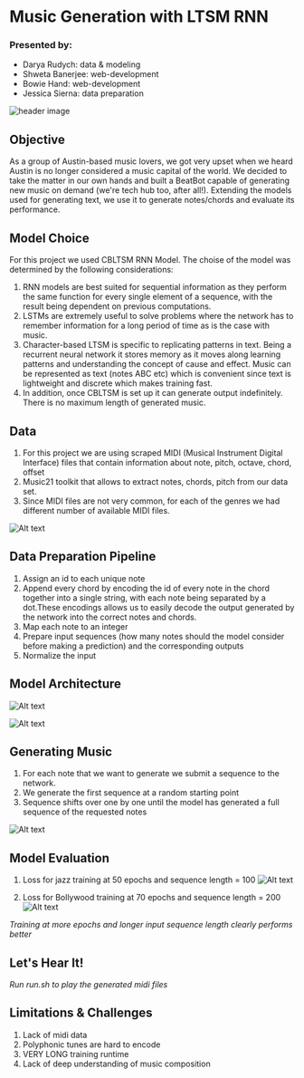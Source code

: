# Music Generation with LTSM RNN

### Presented by: 
- Darya Rudych: data & modeling 
- Shweta Banerjee: web-development
- Bowie Hand: web-development
- Jessica Sierna: data preparation

![header image](https://i.ytimg.com/vi/WqE9zIp0Muk/maxresdefault.jpg)


## Objective
As a group of Austin-based music lovers, we got very upset when we heard Austin is no longer considered a music capital of the world. We decided to take the matter in our own hands and built a BeatBot capable of generating new music on demand (we're tech hub too, after all!). Extending the models used for generating text, we use it to generate notes/chords and evaluate its performance. 

## Model Choice

For this project we used CBLTSM RNN Model. The choise of the model was determined by the following considerations:
1. RNN models are best suited for sequential information as they perform the same function for every single element of a sequence, with the result being dependent on previous computations. 
2. LSTMs are extremely useful to solve problems where the network has to remember information for a long period of time as is the case with music. 
3. Character-based LTSM is specific to replicating patterns in text. Being a recurrent neural network it stores memory as it moves along learning patterns and understanding the concept of cause and effect. Music can be represented as text (notes ABC etc) which is convenient since text is lightweight and discrete which makes training fast. 
4. In addition, once CBLTSM is set up it can generate output indefinitely. There is no maximum length of generated music. 

## Data
1. For this project we are using scraped MIDI (Musical Instrument Digital Interface) files that contain information about note, pitch, octave, chord, offset
2. Music21 toolkit that allows to extract notes, chords, pitch from our data set.
3. Since MIDI files are not very common, for each of the genres we had different number of available MIDI files.

![Alt text](https://github.com/DaryaRudych/AI_for_Music/blob/master/images/DataTable.png)

## Data Preparation Pipeline
1. Assign an id to each unique note
2. Append every chord by encoding the id of every note in the chord together into a single string, with each note being separated by a dot.These encodings allows us to easily decode the output generated by the network into the correct notes and chords.
3. Map each note to an integer
4. Prepare input sequences (how many notes should the model consider before making a prediction) and the corresponding outputs
5. Normalize the input 

## Model Architecture

![Alt text](https://github.com/DaryaRudych/AI_for_Music/blob/master/images/Model.png)

![Alt text](https://github.com/DaryaRudych/AI_for_Music/blob/master/images/Model2.png)

## Generating Music

1. For each note that we want to generate we submit a sequence to the network. 
2. We generate the first sequence at a random starting point
3. Sequence shifts over one by one until the model has generated a full sequence of the requested notes

![Alt text](https://github.com/DaryaRudych/AI_for_Music/blob/master/images/GenerationSchema.png)

## Model Evaluation

1. Loss for jazz training at 50 epochs and sequence length = 100
![Alt text](https://github.com/DaryaRudych/AI_for_Music/blob/master/images/loss1.png)

2. Loss for Bollywood training at 70 epochs and sequence length = 200
![Alt text](https://github.com/DaryaRudych/AI_for_Music/blob/master/images/loss2.png)

*Training at more epochs and longer input sequence length clearly performs better*

## Let's Hear It! 

*Run run.sh to play the generated midi files*

## Limitations & Challenges 
1. Lack of midi data
2. Polyphonic tunes are hard to encode
3. VERY LONG training runtime 
4. Lack of deep understanding of music composition

